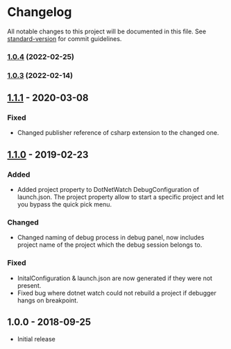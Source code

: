 # Changelog

All notable changes to this project will be documented in this file. See [standard-version](https://github.com/conventional-changelog/standard-version) for commit guidelines.

### [1.0.4](https://github.com/murugaratham/vscode-dotnet-watch/compare/v1.0.2...v1.0.4) (2022-02-25)

### [1.0.3](https://github.com/murugaratham/vscode-dotnet-watch/compare/v1.0.1...v1.0.3) (2022-02-14)

## [1.1.1] - 2020-03-08

### Fixed

- Changed publisher reference of csharp extension to the changed one.

## [1.1.0] - 2019-02-23

### Added

- Added project property to DotNetWatch DebugConfiguration of launch.json. The project property allow to start a specific project and let you bypass the quick pick menu.

### Changed

- Changed naming of debug process in debug panel, now includes project name of the project which the debug session belongs to.

### Fixed

- InitalConfiguration & launch.json are now generated if they were not present.
- Fixed bug where dotnet watch could not rebuild a project if debugger hangs on breakpoint.

## 1.0.0 - 2018-09-25

- Initial release

[unreleased]: https://gitlab.com/dennismaxjung/vscode-dotnet-auto-attach/compare/v1.1.1...develop
[1.1.0]: https://gitlab.com/dennismaxjung/vscode-dotnet-auto-attach/compare/v1.0.0...v1.1.0
[1.1.1]: https://gitlab.com/dennismaxjung/vscode-dotnet-auto-attach/compare/v1.1.0...v1.1.1
